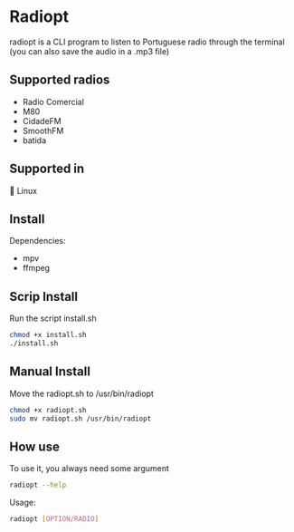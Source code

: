 # Radiopt
radiopt is a CLI program to listen to Portuguese radio through the terminal (you can also save the audio in a .mp3 file)

## Supported radios

* Radio Comercial
* M80
* CidadeFM
* SmoothFM
* batida

## Supported in
 Linux

## Install
Dependencies:

* mpv
* ffmpeg

## Scrip Install
Run the script install.sh

```bash
chmod +x install.sh
./install.sh
```

## Manual Install
Move the radiopt.sh to /usr/bin/radiopt

```bash
chmod +x radiopt.sh
sudo mv radiopt.sh /usr/bin/radiopt
```

## How use
To use it, you always need some argument
```bash
radiopt --help
```
Usage:
```bash
radiopt [OPTION/RADIO]
```
